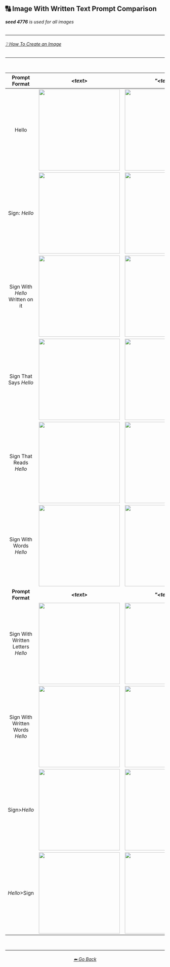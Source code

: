 ## 🔠 Image With Written Text Prompt Comparison
###### **seed 4776** is used for all images

---

###### [❔ How To Create an Image](https://github.com/willwulfken/MidJourney-Styles-and-Keywords-Reference/blob/main/Tutorial%20Pages/How-To%20Guide.md#-creating-an-image)

---

<br/>

<div align="center">

| Prompt Format | *\<text>* | *"\<text>"*  | *'\<text>'* | *: \<text>* |
| :----: | :----: | :----: | :----: | :----: |
| Hello | <img src="https://github.com/willwulfken/MidJourney-Styles-and-Keywords-Reference/blob/main/Images/Summary%20Images/Writing%20Text%20Prompt%20Comparison/Text/Hello.png?raw=true" width="256" /> | <img src="https://github.com/willwulfken/MidJourney-Styles-and-Keywords-Reference/blob/main/Images/Summary%20Images/Writing%20Text%20Prompt%20Comparison/Text_With_Quotes/Hello.png?raw=true" width="256" /> | <img src="https://github.com/willwulfken/MidJourney-Styles-and-Keywords-Reference/blob/main/Images/Summary%20Images/Writing%20Text%20Prompt%20Comparison/Text_With_Apostrophes/Hello.png?raw=true" width="256" /> | - |
| Sign: *Hello* | <img src="https://github.com/willwulfken/MidJourney-Styles-and-Keywords-Reference/blob/main/Images/Summary%20Images/Writing%20Text%20Prompt%20Comparison/Text_With_Colon/Sign_Hello.png?raw=true" width="256" /> | <img src="https://github.com/willwulfken/MidJourney-Styles-and-Keywords-Reference/blob/main/Images/Summary%20Images/Writing%20Text%20Prompt%20Comparison/Text_With_Colon/Sign_''Hello''.png?raw=true" width="256" /> | <img src="https://github.com/willwulfken/MidJourney-Styles-and-Keywords-Reference/blob/main/Images/Summary%20Images/Writing%20Text%20Prompt%20Comparison/Text_With_Colon/Sign_'Hello'.png?raw=true" width="256" /> | - |
| Sign With *Hello* Written on it | <img src="https://github.com/willwulfken/MidJourney-Styles-and-Keywords-Reference/blob/main/Images/Summary%20Images/Writing%20Text%20Prompt%20Comparison/Text/Sign_With_Hello_Written_on_it.png?raw=true" width="256" /> | <img src="https://github.com/willwulfken/MidJourney-Styles-and-Keywords-Reference/blob/main/Images/Summary%20Images/Writing%20Text%20Prompt%20Comparison/Text_With_Quotes/Sign_With_Hello_Written_on_it.png?raw=true" width="256" /> | <img src="https://github.com/willwulfken/MidJourney-Styles-and-Keywords-Reference/blob/main/Images/Summary%20Images/Writing%20Text%20Prompt%20Comparison/Text_With_Apostrophes/Sign_With_'Hello'_Written_on_it.png?raw=true" width="256" /> | - |
| Sign That Says *Hello* | <img src="https://github.com/willwulfken/MidJourney-Styles-and-Keywords-Reference/blob/main/Images/Summary%20Images/Writing%20Text%20Prompt%20Comparison/Text/Sign_That_Says_Hello.png?raw=true" width="256" /> | <img src="https://github.com/willwulfken/MidJourney-Styles-and-Keywords-Reference/blob/main/Images/Summary%20Images/Writing%20Text%20Prompt%20Comparison/Text_With_Quotes/Sign_That_Says_Hello.png?raw=true" width="256" /> | <img src="https://github.com/willwulfken/MidJourney-Styles-and-Keywords-Reference/blob/main/Images/Summary%20Images/Writing%20Text%20Prompt%20Comparison/Text_With_Apostrophes/Sign_That_Says_Hello.png?raw=true" width="256" /> | <img src="https://github.com/willwulfken/MidJourney-Styles-and-Keywords-Reference/blob/main/Images/Summary%20Images/Writing%20Text%20Prompt%20Comparison/Text_With_Colon/Sign_That_Says_Hello.png?raw=true" width="256" /> |
| Sign That Reads *Hello* | <img src="https://github.com/willwulfken/MidJourney-Styles-and-Keywords-Reference/blob/main/Images/Summary%20Images/Writing%20Text%20Prompt%20Comparison/Text/Sign_That_Reads_Hello.png?raw=true" width="256" /> | <img src="https://github.com/willwulfken/MidJourney-Styles-and-Keywords-Reference/blob/main/Images/Summary%20Images/Writing%20Text%20Prompt%20Comparison/Text_With_Quotes/Sign_That_Reads_Hello.png?raw=true" width="256" /> | <img src="https://github.com/willwulfken/MidJourney-Styles-and-Keywords-Reference/blob/main/Images/Summary%20Images/Writing%20Text%20Prompt%20Comparison/Text_With_Apostrophes/Sign_That_Reads_Hello.png?raw=true" width="256" /> | <img src="https://github.com/willwulfken/MidJourney-Styles-and-Keywords-Reference/blob/main/Images/Summary%20Images/Writing%20Text%20Prompt%20Comparison/Text_With_Colon/Sign_That_Reads_Hello.png?raw=true" width="256" /> |
| Sign With Words *Hello* | <img src="https://github.com/willwulfken/MidJourney-Styles-and-Keywords-Reference/blob/main/Images/Summary%20Images/Writing%20Text%20Prompt%20Comparison/Text/Sign_With_Words_Hello.png?raw=true" width="256" /> | <img src="https://github.com/willwulfken/MidJourney-Styles-and-Keywords-Reference/blob/main/Images/Summary%20Images/Writing%20Text%20Prompt%20Comparison/Text_With_Quotes/Sign_With_Words_Hello.png?raw=true" width="256" /> | <img src="https://github.com/willwulfken/MidJourney-Styles-and-Keywords-Reference/blob/main/Images/Summary%20Images/Writing%20Text%20Prompt%20Comparison/Text_With_Apostrophes/Sign_With_Words_Hello.png?raw=true" width="256" /> | <img src="https://github.com/willwulfken/MidJourney-Styles-and-Keywords-Reference/blob/main/Images/Summary%20Images/Writing%20Text%20Prompt%20Comparison/Text_With_Colon/Sign_With_Words_Hello.png?raw=true" width="256" /> |
| **Prompt Format** | ***\<text>*** | ***"\<text>"***  | ***'\<text>'*** | ***: \<text>*** |
| Sign With Written Letters *Hello* | <img src="https://github.com/willwulfken/MidJourney-Styles-and-Keywords-Reference/blob/main/Images/Summary%20Images/Writing%20Text%20Prompt%20Comparison/Text/Sign_With_Written_Letters_Hello.png?raw=true" width="256" /> | <img src="https://github.com/willwulfken/MidJourney-Styles-and-Keywords-Reference/blob/main/Images/Summary%20Images/Writing%20Text%20Prompt%20Comparison/Text_With_Quotes/Sign_With_Written_Letters_Hello.png?raw=true" width="256" /> | <img src="https://github.com/willwulfken/MidJourney-Styles-and-Keywords-Reference/blob/main/Images/Summary%20Images/Writing%20Text%20Prompt%20Comparison/Text_With_Apostrophes/Sign_With_Written_Letters_Hello.png?raw=true" width="256" /> | <img src="https://github.com/willwulfken/MidJourney-Styles-and-Keywords-Reference/blob/main/Images/Summary%20Images/Writing%20Text%20Prompt%20Comparison/Text_With_Colon/Sign_With_Written_Letters_Hello.png?raw=true" width="256" /> |
| Sign With Written Words *Hello* | <img src="https://github.com/willwulfken/MidJourney-Styles-and-Keywords-Reference/blob/main/Images/Summary%20Images/Writing%20Text%20Prompt%20Comparison/Text/Sign_With_Written_Words_Hello.png?raw=true" width="256" /> | <img src="https://github.com/willwulfken/MidJourney-Styles-and-Keywords-Reference/blob/main/Images/Summary%20Images/Writing%20Text%20Prompt%20Comparison/Text_With_Quotes/Sign_With_Written_Words_Hello.png?raw=true" width="256" /> | <img src="https://github.com/willwulfken/MidJourney-Styles-and-Keywords-Reference/blob/main/Images/Summary%20Images/Writing%20Text%20Prompt%20Comparison/Text_With_Apostrophes/Sign_With_Written_Words_Hello.png?raw=true" width="256" /> | <img src="https://github.com/willwulfken/MidJourney-Styles-and-Keywords-Reference/blob/main/Images/Summary%20Images/Writing%20Text%20Prompt%20Comparison/Text_With_Colon/Sign_With_Written_Words_Hello.png?raw=true" width="256" /> |
| Sign>*Hello* | <img src="https://github.com/willwulfken/MidJourney-Styles-and-Keywords-Reference/blob/main/Images/Summary%20Images/Writing%20Text%20Prompt%20Comparison/Text/Sign^Hello.png?raw=true" width="256" /> | <img src="https://github.com/willwulfken/MidJourney-Styles-and-Keywords-Reference/blob/main/Images/Summary%20Images/Writing%20Text%20Prompt%20Comparison/Text_With_Quotes/Sign^Hello.png?raw=true" width="256" /> | <img src="https://github.com/willwulfken/MidJourney-Styles-and-Keywords-Reference/blob/main/Images/Summary%20Images/Writing%20Text%20Prompt%20Comparison/Text_With_Apostrophes/Sign^Hello.png?raw=true" width="256" /> | - |
| *Hello*>Sign | <img src="https://github.com/willwulfken/MidJourney-Styles-and-Keywords-Reference/blob/main/Images/Summary%20Images/Writing%20Text%20Prompt%20Comparison/Text/Hello^Sign.png?raw=true" width="256" /> | <img src="https://github.com/willwulfken/MidJourney-Styles-and-Keywords-Reference/blob/main/Images/Summary%20Images/Writing%20Text%20Prompt%20Comparison/Text_With_Quotes/Hello^Sign.png?raw=true" width="256" /> | <img src="https://github.com/willwulfken/MidJourney-Styles-and-Keywords-Reference/blob/main/Images/Summary%20Images/Writing%20Text%20Prompt%20Comparison/Text_With_Apostrophes/Hello^Sign.png?raw=true" width="256" /> | - |

</div>

<br/>

---
<div align="center">
<h6><a href="https://github.com/willwulfken/MidJourney-Styles-and-Keywords-Reference/blob/main/README.md">⬅ Go Back</a></h6>
</div>